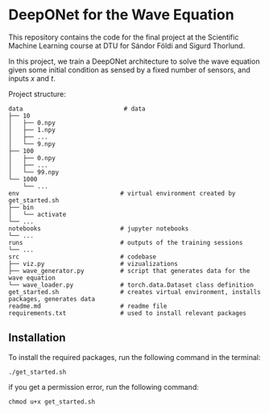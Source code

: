 # DeepONet for the Wave Equation

This repository contains the code for the final project at the Scientific Machine Learning course at DTU for Sándor Földi and Sigurd Thorlund.

In this project, we train a DeepONet architecture to solve the wave equation given some initial condition as sensed by a fixed number of sensors, and inputs $x$ and $t$.

Project structure:
```
data                            # data 
├── 10
│   ├── 0.npy
│   ├── 1.npy
│   ├── ...
│   └── 9.npy
├── 100
│   ├── 0.npy
│   ├── ...
│   └── 99.npy
└── 1000
    └── ...
env                            # virtual environment created by get_started.sh
├── bin
│   └── activate
└── ...
notebooks                      # jupyter notebooks
└── ...
runs                           # outputs of the training sessions
└── ...
src                            # codebase
├── viz.py                     # vizualizations
├── wave_generator.py          # script that generates data for the wave equation 
└── wave_loader.py             # torch.data.Dataset class definition
get_started.sh                 # creates virtual environment, installs packages, generates data
readme.md                      # readme file
requirements.txt               # used to install relevant packages
```

## Installation

To install the required packages, run the following command in the terminal:
```
./get_started.sh
```
if you get a permission error, run the following command:
```
chmod u+x get_started.sh
```

